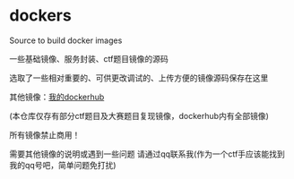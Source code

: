 # dockers
Source to build docker images

一些基础镜像、服务封装、ctf题目镜像的源码

选取了一些相对重要的、可供更改调试的、上传方便的镜像源码保存在这里

其他镜像：[我的dockerhub](https://hub.docker.com/u/cns1rius)

(本仓库仅存有部分ctf题目及大赛题目复现镜像，dockerhub内有全部镜像)

所有镜像禁止商用！

需要其他镜像的说明或遇到一些问题 请通过qq联系我(作为一个ctf手应该能找到我的qq号吧，简单问题免打扰)
